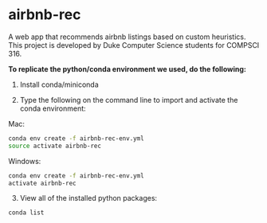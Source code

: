 # airbnb-rec
A web app that recommends airbnb listings based on custom heuristics. This project is developed by Duke Computer Science students for COMPSCI 316.



**To replicate the python/conda environment we used, do the following:**

1. Install conda/miniconda

2. Type the following on the command line to import and activate the conda environment:

   

Mac:

```bash
conda env create -f airbnb-rec-env.yml
source activate airbnb-rec
```

Windows:

```bash
conda env create -f airbnb-rec-env.yml
activate airbnb-rec
```



3. View all of the installed python packages:

```bash
conda list
```



